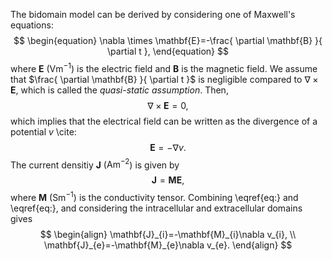 The bidomain model can be derived by considering one of Maxwell's equations:
$$
\begin{equation}
\nabla \times \mathbf{E}=-\frac{ \partial \mathbf{B} }{ \partial t }, 
\end{equation}
$$
where $\mathbf{E}$ ($\mathrm{Vm^{-1}}$) is the electric field and $\mathbf{B}$ is the magnetic field. We assume that $\frac{ \partial \mathbf{B} }{ \partial t }$ is negligible compared to $\nabla \times \mathbf{E}$, which is called the $\textit{quasi-static assumption}$. Then,
$$
\begin{equation}
\nabla \times \mathbf{E}=0,
\end{equation}
$$
which implies that the electrical field can be written as the divergence of a potential $v$ \cite:
$$
\begin{equation}
\mathbf{E}=-\nabla v.
\end{equation}
$$
The current densitiy $\mathbf{J}$ ($\mathrm{Am^{-2}}$) is given by
$$
\begin{equation}
\mathbf{J}=\mathbf{M}\mathbf{E},
\end{equation}
$$
where $\mathbf{M}$ ($\mathrm{Sm^{-1}}$) is the conductivity tensor. Combining \eqref{eq:} and \eqref{eq:}, and considering the intracellular and extracellular domains gives
$$
\begin{align}
\mathbf{J}_{i}=-\mathbf{M}_{i}\nabla v_{i}, \\
\mathbf{J}_{e}=-\mathbf{M}_{e}\nabla v_{e}.
\end{align}
$$


